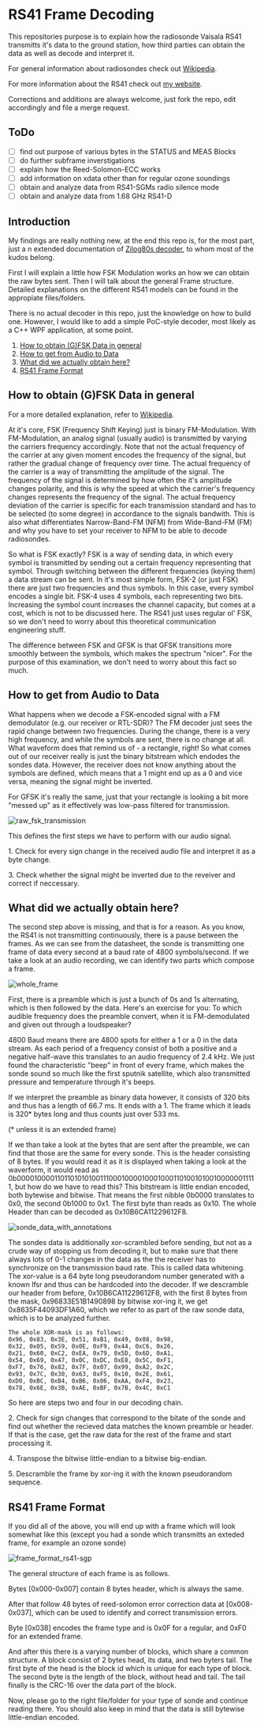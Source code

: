# RS41 Frame Decoding
This repositories purpose is to explain how the radiosonde Vaisala RS41 transmitts it's data to the ground station, how third parties can obtain the data as well as decode and interpret it.

For general information about radiosondes check out [Wikipedia](https://en.wikipedia.org/wiki/Radiosonde).

For more information about the RS41 check out [my website](https://sondehunt.de).

Corrections and additions are always welcome, just fork the repo, edit accordingly and file a merge request.

## ToDo
- [ ] find out purpose of various bytes in the STATUS and MEAS Blocks
- [ ] do further subframe inverstigations
- [ ] explain how the Reed-Solomon-ECC works
- [ ] add information on xdata other than for regular ozone soundings
- [ ] obtain and analyze data from RS41-SGMs radio silence mode
- [ ] obtain and analyze data from 1.68 GHz RS41-D

## Introduction

My findings are really nothing new, at the end this repo is, for the most part, just a n extended documentation of [Zilog80s decoder](https://github.com/rs1729/RS), to whom most of the kudos belong.

First I will explain a little how FSK Modulation works an how we can obtain the raw bytes sent. Then I will talk about the general Frame structure. Detailed explanations on the different RS41 models can be found in the appropiate files/folders.

There is no actual decoder in this repo, just the knowledge on how to build one.  However, I would like to add a simple PoC-style decoder, most likely as a C++ WPF application, at some point.

1. [How to obtain (G)FSK Data in general](#how-to-obtain-gfsk-data-in-general)
2. [How to get from Audio to Data](#how-to-get-from-audio-to-data)
3. [What did we actually obtain here?](#what-did-we-actually-obtain-here)
4. [RS41 Frame Format](#rs41-frame-format)

## How to obtain (G)FSK Data in general
For a more detailed explanation, refer to [Wikipedia](https://en.wikipedia.org/wiki/Frequency-shift_keying).

At it's core, FSK (Frequency Shift Keying) just is binary FM-Modulation. With FM-Modulation, an analog signal (usually audio) is transmitted by varying the carriers frequency accordingly. Note that not the actual frequency of the carrier at any given moment encodes the frequency of the signal, but rather the gradual change of frequency over time. The actual frequency of the carrier is a way of transmitting the amplitude of the signal. The frequency of the signal is determined by how often the it's amplitude changes polarity, and this is why the speed at which the carrier's frequency changes represents the frequency of the signal. The actual frequency deviation of the carrier is specific for each transmission standard and has to be selected (to some degree) in accordance to the signals bandwith. This is also what differentiates Narrow-Band-FM (NFM) from Wide-Band-FM (FM) and why you have to set your receiver to NFM to be able to decode radiosondes.

So what is FSK exactly? FSK is a way of sending data, in which every symbol is transmitted by sending out a certain frequency representing that symbol. Through switching between the different frequencies (keying them) a data stream can be sent. In it's most simple form, FSK-2 (or just FSK) there are just two frequencies and thus symbols. In this case, every symbol encodes a single bit. FSK-4 uses 4 symbols, each representing two bits. Increasing the symbol count increases the channel capacity, but comes at a cost, which is not to be discussed here. The RS41 just uses regular ol' FSK, so we don't need to worry about this theoretical communication engineering stuff.

The difference between FSK and GFSK is that GFSK transitions more smoothly between the symbols, which makes the spectrum "nicer". For the purpose of this examination, we don't need to worry about this fact so much.

## How to get from Audio to Data

What happens when we decode a FSK-encoded signal with a FM demodulator (e.g. our receiver or RTL-SDR)? The FM decoder just sees the rapid change between two frequencies. During the change, there is a very high frequency, and while the symbols are sent, there is no change at all. What waveform does that remind us of - a rectangle, right! So what comes out of our receiver really is just the binary bitstream which endodes the sondes data. However, the receiver does not know anything about the symbols are defined, which means that a 1 might end up as a 0 and vice versa, meaning the signal might be inverted.

For GFSK it's really the same, just that your rectangle is looking a bit more "messed up" as it effectively was low-pass filtered for transmission.

![raw_fsk_transmission](__used_asset__/pic_raw_fsk_transmission.png?raw=true "raw_fsk_transmission")

This defines the first steps we have to perform with our audio signal.

   1\. Check for every sign change in the received audio file and interpret it as a byte change.

   3\. Check whether the signal might be inverted due to the reveiver and correct if neccessary.

## What did we actually obtain here?

The second step above is missing, and that is for a reason. As you know, the RS41 is not transmitting continuously, there is a pause between the frames. As we can see from the datasheet, the sonde is transmitting one frame of data every second at a baud rate of 4800 symbols/second. If we take a look at an audio recording, we can identify two parts which compose a frame.

![whole_frame](__used_asset__/pic_whole_frame.png?raw=true "whole_frame")

First, there is a preamble which is just a bunch of 0s and 1s alternating, which is then followed by the data. Here's an exercise for you: To which audible frequency does the preamble convert, when it is FM-demodulated and given out through a loudspeaker?

4800 Baud means there are 4800 spots for either a 1 or a 0 in the data stream. As each period of a frequency consist of both a positive and a negative half-wave this translates to an audio frequency of 2.4 kHz. We just found the characteristic "beep" in front of every frame, which makes the sonde sound so much like the first sputnik satellite, which also transmitted pressure and temperature through it's beeps.

If we interpret the preamble as binary data however, it consists of 320 bits and thus has a length of 66.7 ms. It ends with a 1. The frame which it leads is 320* bytes long and thus counts just over 533 ms.

(* unless it is an extended frame)

If we than take a look at the bytes that are sent after the preamble, we can find that those are the same for every sonde. This is the header consisting of 8 bytes. If you would read it as it is displayed when taking a look at the waverform, it would read as 0b0000100001101101010100111000100001000100011010010100100000011111, but how do we have to read this? This bitstream is little endian encoded, both bytewise and bitwise. That means the first nibble 0b0000 translates to 0x0, the second 0b1000 to 0x1. The first byte than reads as 0x10. The whole Header than can be decoded as 0x10B6CA11229612F8.

![sonde_data_with_annotations](__used_asset__/pic_sonde_data_with_annotations.png?raw=true "sonde_data_with_annotations")

The sondes data is additionally xor-scrambled before sending, but not as a crude way of stopping us from decoding it, but to make sure that there always lots of 0-1 changes in the data as the the receiver has to synchronize on the transmission baud rate. This is called data whitening. The xor-value is a 64 byte long pseudorandom number generated with a known lfsr and thus can be hardcoded into the decoder. If we descramble our header from before, 0x10B6CA11229612F8, with the first 8 bytes from the mask, 0x96833E51B1490898 by bitwise xor-ing it, we get 0x8635F44093DF1A60, which we refer to as part of the raw sonde data, which is to be analyzed further.

```
The whole XOR-mask is as follows:
0x96, 0x83, 0x3E, 0x51, 0xB1, 0x49, 0x08, 0x98,
0x32, 0x05, 0x59, 0x0E, 0xF9, 0x44, 0xC6, 0x26,
0x21, 0x60, 0xC2, 0xEA, 0x79, 0x5D, 0x6D, 0xA1,
0x54, 0x69, 0x47, 0x0C, 0xDC, 0xE8, 0x5C, 0xF1,
0xF7, 0x76, 0x82, 0x7F, 0x07, 0x99, 0xA2, 0x2C,
0x93, 0x7C, 0x30, 0x63, 0xF5, 0x10, 0x2E, 0x61,
0xD0, 0xBC, 0xB4, 0xB6, 0x06, 0xAA, 0xF4, 0x23,
0x78, 0x6E, 0x3B, 0xAE, 0xBF, 0x7B, 0x4C, 0xC1
```

So here are steps two and four in our decoding chain.

   2\. Check for sign changes that correspond to the bitate of the sonde and find out whether the recieved data matches the known preamble or header. If that is the case, get the raw data for the rest of the frame and start processing it.

   4\. Transpose the bitwise little-endian to a bitwise big-endian.

   5\. Descramble the frame by xor-ing it with the known pseudorandom sequence.

## RS41 Frame Format

If you did all of the above, you will end up with a frame which will look somewhat like this (except you had a sonde which transmitts an exteded frame, for example an ozone sonde)

![frame_format_rs41-sgp](__used_asset__/pic_frame_format_rs41-sgp.png?raw=true "frame_format_rs41-sgp")

The general structure of each frame is as follows.

Bytes [0x000-0x007] contain 8 bytes header, which is always the same.

After that follow 48 bytes of reed-solomon error correction data at [0x008-0x037], which can be used to identify and correct transmission errors.

Byte [0x038] encodes the frame type and is 0x0F for a regular, and 0xF0 for an extended frame.

And after this there is a varying number of blocks, which share a common structure. A block consist of 2 bytes head, its data, and two byters tail. The first byte of the head is the block id which is unique for each type of block. The second byte is the length of the block, without head and tail. The tail finally is the CRC-16 over the data part of the block.

Now, please go to the right file/folder for your type of sonde and continue reading there. You should also keep in mind that the data is still bytewise little-endian encoded.
